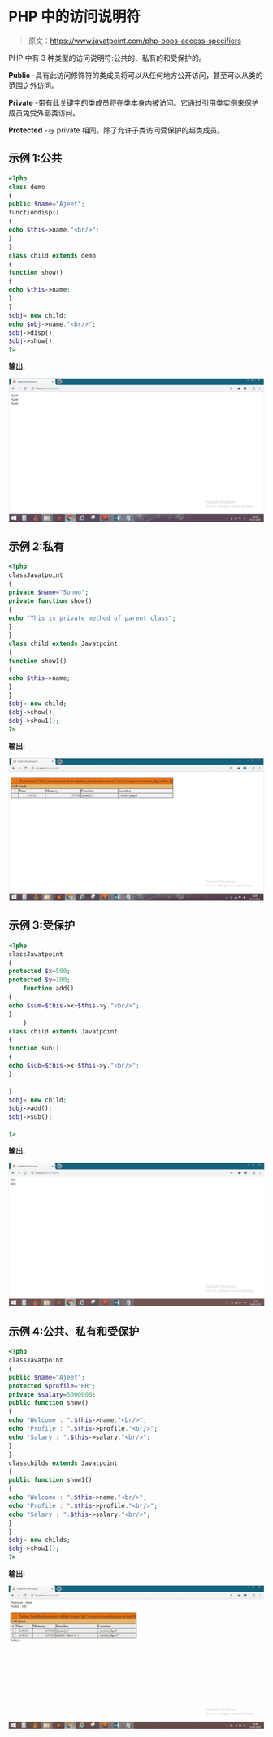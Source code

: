 # PHP 中的访问说明符

> 原文：<https://www.javatpoint.com/php-oops-access-specifiers>

PHP 中有 3 种类型的访问说明符:公共的、私有的和受保护的。

**Public** -具有此访问修饰符的类成员将可以从任何地方公开访问，甚至可以从类的范围之外访问。

**Private** -带有此关键字的类成员将在类本身内被访问。它通过引用类实例来保护成员免受外部类访问。

**Protected** -与 private 相同，除了允许子类访问受保护的超类成员。

## 示例 1:公共

```php
<?php
class demo
{
public $name="Ajeet";
functiondisp()
{
echo $this->name."<br/>";
}
}
class child extends demo
{
function show()
{
echo $this->name;
}
}	
$obj= new child;
echo $obj->name."<br/>";	
$obj->disp();
$obj->show();
?>

```

**输出:**

![Access Specifiers in PHP](img/468ee48cf2b505b3aa4bc113d80f62e4.png)

## 示例 2:私有

```php
<?php
classJavatpoint
{
private $name="Sonoo";
private function show()
{
echo "This is private method of parent class";
}
}	
class child extends Javatpoint
{
function show1()
{
echo $this->name;
}
}	
$obj= new child;
$obj->show();
$obj->show1();
?>

```

**输出:**

![Access Specifiers in PHP](img/15422260b0872463946020c4a2503c1c.png)

## 示例 3:受保护

```php
<?php
classJavatpoint
{
protected $x=500;
protected $y=100;
	function add()
{
echo $sum=$this->x+$this->y."<br/>";
}
	}	
class child extends Javatpoint
{
function sub()
{
echo $sub=$this->x-$this->y."<br/>";
}

}	
$obj= new child;
$obj->add();
$obj->sub();

?>

```

**输出:**

![Access Specifiers in PHP](img/6883741e42b0ea948fe32ec0b856bb02.png)

## 示例 4:公共、私有和受保护

```php
<?php
classJavatpoint
{  
public $name="Ajeet";
protected $profile="HR"; 
private $salary=5000000;
public function show()
{
echo "Welcome : ".$this->name."<br/>";
echo "Profile : ".$this->profile."<br/>";
echo "Salary : ".$this->salary."<br/>";
}
}	
classchilds extends Javatpoint
{
public function show1()
{
echo "Welcome : ".$this->name."<br/>";
echo "Profile : ".$this->profile."<br/>";
echo "Salary : ".$this->salary."<br/>";
}
}	
$obj= new childs;	
$obj->show1();
?>

```

**输出:**

![Access Specifiers in PHP](img/df4c7823da645d34bf9ecea0dc3eccbe.png)